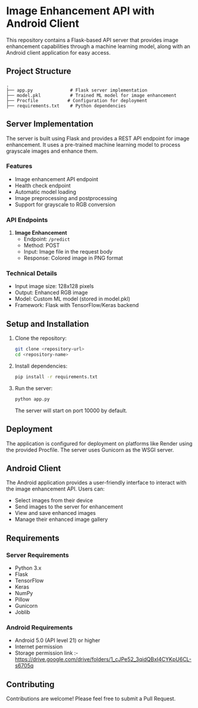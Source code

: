 # Image Enhancement API with Android Client

This repository contains a Flask-based API server that provides image enhancement capabilities through a machine learning model, along with an Android client application for easy access.

## Project Structure

```
.
├── app.py              # Flask server implementation
├── model.pkl           # Trained ML model for image enhancement
├── Procfile           # Configuration for deployment
├── requirements.txt    # Python dependencies

```

## Server Implementation

The server is built using Flask and provides a REST API endpoint for image enhancement. It uses a pre-trained machine learning model to process grayscale images and enhance them.

### Features

- Image enhancement API endpoint
- Health check endpoint
- Automatic model loading
- Image preprocessing and postprocessing
- Support for grayscale to RGB conversion

### API Endpoints

1. **Image Enhancement**
   - Endpoint: `/predict`
   - Method: POST
   - Input: Image file in the request body
   - Response: Colored image in PNG format

### Technical Details

- Input image size: 128x128 pixels
- Output: Enhanced RGB image
- Model: Custom ML model (stored in model.pkl)
- Framework: Flask with TensorFlow/Keras backend

## Setup and Installation

1. Clone the repository:
   ```bash
   git clone <repository-url>
   cd <repository-name>
   ```

2. Install dependencies:
   ```bash
   pip install -r requirements.txt
   ```

3. Run the server:
   ```bash
   python app.py
   ```
   The server will start on port 10000 by default.

## Deployment

The application is configured for deployment on platforms like Render using the provided Procfile. The server uses Gunicorn as the WSGI server.

## Android Client

The Android application provides a user-friendly interface to interact with the image enhancement API. Users can:

- Select images from their device
- Send images to the server for enhancement
- View and save enhanced images
- Manage their enhanced image gallery

## Requirements

### Server Requirements
- Python 3.x
- Flask
- TensorFlow
- Keras
- NumPy
- Pillow
- Gunicorn
- Joblib

### Android Requirements
- Android 5.0 (API level 21) or higher
- Internet permission
- Storage permission
link :-https://drive.google.com/drive/folders/1_cJPe52_3qidQBxI4CYKpU6CL-s6705q
## Contributing

Contributions are welcome! Please feel free to submit a Pull Request.



 